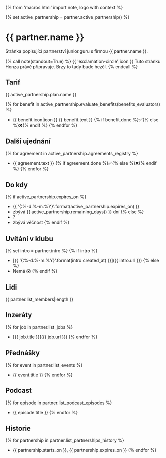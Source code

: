 {% from 'macros.html' import note, logo with context %}

{% set active_partnership = partner.active_partnership() %}


# {{ partner.name }}

Stránka popisující partnerství junior.guru s firmou {{ partner.name }}.

{% call note(standout=True) %}
  {{ 'exclamation-circle'|icon }} Tuto stránku Honza právě připravuje. Brzy to tady bude hezčí.
{% endcall %}

## Tarif

{{ active_partnership.plan.name }}

{% for benefit in active_partnership.evaluate_benefits(benefits_evaluators) %}
- {{ benefit.icon|icon }} {{ benefit.text }} {% if benefit.done %}✅{% else %}❌{% endif %}
{% endfor %}

## Další ujednání

{% for agreement in active_partnership.agreements_registry %}
- {{ agreement.text }} {% if agreement.done %}✅{% else %}❌{% endif %}
{% endfor %}

## Do kdy

{% if active_partnership.expires_on %}
  - {{ '{:%-d.%-m.%Y}'.format(active_partnership.expires_on) }}
  - zbývá {{ active_partnership.remaining_days() }} dní
{% else %}
  - ?
  - zbývá věčnost
{% endif %}

## Uvítání v klubu

{% set intro = partner.intro %}
{% if intro %}
- [{{ '{:%-d.%-m.%Y}'.format(intro.created_at) }}]({{ intro.url }})
{% else %}
- Nemá 😱
{% endif %}

## Lidi

{{ partner.list_members|length }}

<!-- Konkretni lidi muzu poslat mailem, na webu byt nemuzou -->

## Inzeráty

{% for job in partner.list_jobs %}
- [{{ job.title }}]({{ job.url }})
{% endfor %}

<!-- Jsou tam informace i k inzerátům včetně toho, co původně chodilo do mailu -->

## Přednášky

<!-- Disclaimer o tom, že zveme lidi i bez toho, že by si to firma zaplatila -->

{% for event in partner.list_events %}
- {{ event.title }}
{% endfor %}

## Podcast

<!-- Disclaimer o tom, že zveme lidi i bez toho, že by si to firma zaplatila -->

{% for episode in partner.list_podcast_episodes %}
- {{ episode.title }}
{% endfor %}

## Historie

{% for partnership in partner.list_partnerships_history %}
- {{ partnership.starts_on }}, {{ partnership.expires_on }}
{% endfor %}

<!-- výpis minulých partnerství, disclaimer že do ledna 2023 jsem jenom prodlužoval a byl to chaos -->

